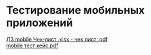 # Тестирование мобильных приложений 
[ДЗ mobile Чек-лист .xlsx - чек лист .pdf](https://github.com/user-attachments/files/15858855/mobile.-.xlsx.-.pdf)  
[mobile тест кейс.pdf](https://github.com/user-attachments/files/15858863/mobile.pdf)
